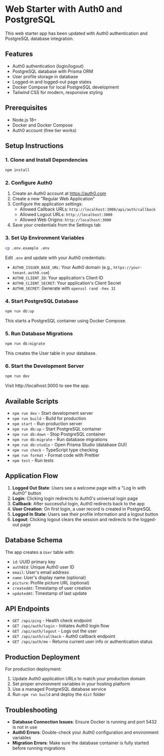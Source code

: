 # Web Starter with Auth0 and PostgreSQL

This web starter app has been updated with Auth0 authentication and PostgreSQL database integration.

## Features

- Auth0 authentication (login/logout)
- PostgreSQL database with Prisma ORM
- User profile storage in database
- Logged-in and logged-out page states
- Docker Compose for local PostgreSQL development
- Tailwind CSS for modern, responsive styling

## Prerequisites

- Node.js 18+
- Docker and Docker Compose
- Auth0 account (free tier works)

## Setup Instructions

### 1. Clone and Install Dependencies

```bash
npm install
```

### 2. Configure Auth0

1. Create an Auth0 account at https://auth0.com
2. Create a new "Regular Web Application"
3. Configure the application settings:
   - Allowed Callback URLs: `http://localhost:3000/api/auth/callback`
   - Allowed Logout URLs: `http://localhost:3000`
   - Allowed Web Origins: `http://localhost:3000`
4. Save your credentials from the Settings tab

### 3. Set Up Environment Variables

```bash
cp .env.example .env
```

Edit `.env` and update with your Auth0 credentials:
- `AUTH0_ISSUER_BASE_URL`: Your Auth0 domain (e.g., `https://your-tenant.auth0.com`)
- `AUTH0_CLIENT_ID`: Your application's Client ID
- `AUTH0_CLIENT_SECRET`: Your application's Client Secret
- `AUTH0_SECRET`: Generate with `openssl rand -hex 32`

### 4. Start PostgreSQL Database

```bash
npm run db:up
```

This starts a PostgreSQL container using Docker Compose.

### 5. Run Database Migrations

```bash
npm run db:migrate
```

This creates the User table in your database.

### 6. Start the Development Server

```bash
npm run dev
```

Visit http://localhost:3000 to see the app.

## Available Scripts

- `npm run dev` - Start development server
- `npm run build` - Build for production
- `npm start` - Run production server
- `npm run db:up` - Start PostgreSQL container
- `npm run db:down` - Stop PostgreSQL container
- `npm run db:migrate` - Run database migrations
- `npm run db:studio` - Open Prisma Studio (database GUI)
- `npm run check` - TypeScript type checking
- `npm run format` - Format code with Prettier
- `npm test` - Run tests

## Application Flow

1. **Logged Out State**: Users see a welcome page with a "Log In with Auth0" button
2. **Login**: Clicking login redirects to Auth0's universal login page
3. **Callback**: After successful login, Auth0 redirects back to the app
4. **User Creation**: On first login, a user record is created in PostgreSQL
5. **Logged In State**: Users see their profile information and a logout button
6. **Logout**: Clicking logout clears the session and redirects to the logged-out page

## Database Schema

The app creates a `User` table with:
- `id`: UUID primary key
- `auth0Id`: Unique Auth0 user ID
- `email`: User's email address
- `name`: User's display name (optional)
- `picture`: Profile picture URL (optional)
- `createdAt`: Timestamp of user creation
- `updatedAt`: Timestamp of last update

## API Endpoints

- `GET /api/ping` - Health check endpoint
- `GET /api/auth/login` - Initiates Auth0 login flow
- `GET /api/auth/logout` - Logs out the user
- `GET /api/auth/callback` - Auth0 callback endpoint
- `GET /api/auth/me` - Returns current user info or authentication status

## Production Deployment

For production deployment:
1. Update Auth0 application URLs to match your production domain
2. Set proper environment variables in your hosting platform
3. Use a managed PostgreSQL database service
4. Run `npm run build` and deploy the `dist` folder

## Troubleshooting

- **Database Connection Issues**: Ensure Docker is running and port 5432 is not in use
- **Auth0 Errors**: Double-check your Auth0 configuration and environment variables
- **Migration Errors**: Make sure the database container is fully started before running migrations